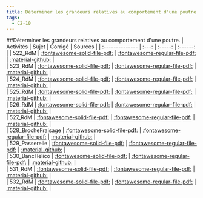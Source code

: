 ```yaml
---
title: Déterminer les grandeurs relatives au comportement d'une poutre. 
tags:
  - C2-10
---
```

[comment]: <> (Généré automatiquement par make_all_activitess.py, creation_fichiers_activites)

##Déterminer les grandeurs relatives au comportement d'une poutre. 
| Activités | Sujet | Corrigé | Sources  | 
| :-------------- | :---: | :-----: | :------: | 
| 522_RdM | [:fontawesome-solid-file-pdf:](http://xpessoles-cpge.fr/pdf/C2_10_522_RdM_Sujet.pdf) | [:fontawesome-regular-file-pdf:](http://xpessoles-cpge.fr/pdf/C2_10_522_RdM_Corrige.pdf) | [:material-github:](https://github.com/xpessoles/ExercicesCompetences/tree/main/C2_MettreEnOeuvreDemarche/C2_10_RdM_Cohesion/522_RdM) |  
| 523_RdM | [:fontawesome-solid-file-pdf:](http://xpessoles-cpge.fr/pdf/C2_10_523_RdM_Sujet.pdf) | [:fontawesome-regular-file-pdf:](http://xpessoles-cpge.fr/pdf/C2_10_523_RdM_Corrige.pdf) | [:material-github:](https://github.com/xpessoles/ExercicesCompetences/tree/main/C2_MettreEnOeuvreDemarche/C2_10_RdM_Cohesion/523_RdM) |  
| 524_RdM | [:fontawesome-solid-file-pdf:](http://xpessoles-cpge.fr/pdf/C2_10_524_RdM_Sujet.pdf) | [:fontawesome-regular-file-pdf:](http://xpessoles-cpge.fr/pdf/C2_10_524_RdM_Corrige.pdf) | [:material-github:](https://github.com/xpessoles/ExercicesCompetences/tree/main/C2_MettreEnOeuvreDemarche/C2_10_RdM_Cohesion/524_RdM) |  
| 525_RdM | [:fontawesome-solid-file-pdf:](http://xpessoles-cpge.fr/pdf/C2_10_525_RdM_Sujet.pdf) | [:fontawesome-regular-file-pdf:](http://xpessoles-cpge.fr/pdf/C2_10_525_RdM_Corrige.pdf) | [:material-github:](https://github.com/xpessoles/ExercicesCompetences/tree/main/C2_MettreEnOeuvreDemarche/C2_10_RdM_Cohesion/525_RdM) |  
| 526_RdM | [:fontawesome-solid-file-pdf:](http://xpessoles-cpge.fr/pdf/C2_10_526_RdM_Sujet.pdf) | [:fontawesome-regular-file-pdf:](http://xpessoles-cpge.fr/pdf/C2_10_526_RdM_Corrige.pdf) | [:material-github:](https://github.com/xpessoles/ExercicesCompetences/tree/main/C2_MettreEnOeuvreDemarche/C2_10_RdM_Cohesion/526_RdM) |  
| 527_RdM | [:fontawesome-solid-file-pdf:](http://xpessoles-cpge.fr/pdf/C2_10_527_RdM_Sujet.pdf) | [:fontawesome-regular-file-pdf:](http://xpessoles-cpge.fr/pdf/C2_10_527_RdM_Corrige.pdf) | [:material-github:](https://github.com/xpessoles/ExercicesCompetences/tree/main/C2_MettreEnOeuvreDemarche/C2_10_RdM_Cohesion/527_RdM) |  
| 528_BrocheFraisage | [:fontawesome-solid-file-pdf:](http://xpessoles-cpge.fr/pdf/C2_10_528_BrocheFraisage_Sujet.pdf) | [:fontawesome-regular-file-pdf:](http://xpessoles-cpge.fr/pdf/C2_10_528_BrocheFraisage_Corrige.pdf) | [:material-github:](https://github.com/xpessoles/ExercicesCompetences/tree/main/C2_MettreEnOeuvreDemarche/C2_10_RdM_Cohesion/528_BrocheFraisage) |  
| 529_Passerelle | [:fontawesome-solid-file-pdf:](http://xpessoles-cpge.fr/pdf/C2_10_529_Passerelle_Sujet.pdf) | [:fontawesome-regular-file-pdf:](http://xpessoles-cpge.fr/pdf/C2_10_529_Passerelle_Corrige.pdf) | [:material-github:](https://github.com/xpessoles/ExercicesCompetences/tree/main/C2_MettreEnOeuvreDemarche/C2_10_RdM_Cohesion/529_Passerelle) |  
| 530_BancHelico | [:fontawesome-solid-file-pdf:](http://xpessoles-cpge.fr/pdf/C2_10_530_BancHelico_Sujet.pdf) | [:fontawesome-regular-file-pdf:](http://xpessoles-cpge.fr/pdf/C2_10_530_BancHelico_Corrige.pdf) | [:material-github:](https://github.com/xpessoles/ExercicesCompetences/tree/main/C2_MettreEnOeuvreDemarche/C2_10_RdM_Cohesion/530_BancHelico) |  
| 531_RdM | [:fontawesome-solid-file-pdf:](http://xpessoles-cpge.fr/pdf/C2_10_531_RdM_Sujet.pdf) | [:fontawesome-regular-file-pdf:](http://xpessoles-cpge.fr/pdf/C2_10_531_RdM_Corrige.pdf) | [:material-github:](https://github.com/xpessoles/ExercicesCompetences/tree/main/C2_MettreEnOeuvreDemarche/C2_10_RdM_Deformation/531_RdM) |  
| 532_RdM | [:fontawesome-solid-file-pdf:](http://xpessoles-cpge.fr/pdf/C2_10_532_RdM_Sujet.pdf) | [:fontawesome-regular-file-pdf:](http://xpessoles-cpge.fr/pdf/C2_10_532_RdM_Corrige.pdf) | [:material-github:](https://github.com/xpessoles/ExercicesCompetences/tree/main/C2_MettreEnOeuvreDemarche/C2_10_RdM_Deformation/532_RdM) |  

